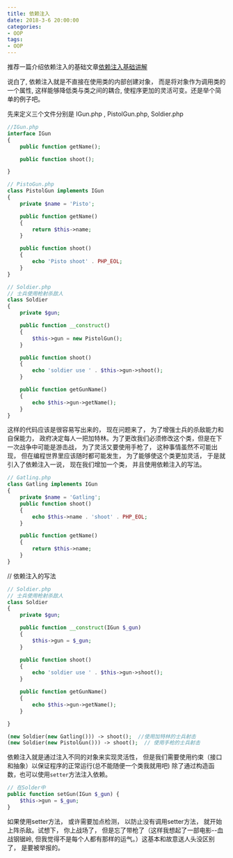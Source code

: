 ```yaml
---
title: 依赖注入
date: 2018-3-6 20:00:00
categories:
- OOP
tags:
- OOP
---
```


推荐一篇介绍依赖注入的基础文章[依赖注入基础讲解](http://fabien.potencier.org/what-is-dependency-injection.html)

说白了, 依赖注入就是不直接在使用类的内部创建对象， 而是将对象作为调用类的一个属性, 这样能够降低类与类之间的耦合, 使程序更加的灵活可变。还是举个简单的例子吧。

<!-- more -->

先来定义三个文件分别是 IGun.php , PistolGun.php, Soldier.php

```php
//IGun.php
interface IGun
{
    public function getName();

    public function shoot();

}

// PistoGun.php
class PistolGun implements IGun
{
    private $name = 'Pisto';

    public function getName()
    {
        return $this->name;
    }

    public function shoot()
    {
        echo 'Pisto shoot' . PHP_EOL;
    }
}

// Soldier.php
// 士兵使用枪射杀敌人
class Soldier
{
    private $gun;

    public function __construct()
    {
        $this->gun = new PistolGun();
    }

    public function shoot()
    {
        echo 'soldier use ' . $this->gun->shoot();
    }

    public function getGunName()
    {
        echo $this->gun->getName();
    }
}
```

这样的代码应该是很容易写出来的， 现在问题来了， 为了增强士兵的杀敌能力和自保能力， 政府决定每人一把加特林。为了更改我们必须修改这个类，但是在下一次战争中可能是游击战， 为了灵活又要使用手枪了， 这种事情虽然不可能出现， 但在编程世界里应该随时都可能发生， 为了能够使这个类更加灵活， 于是就引入了依赖注入一说， 现在我们增加一个类， 并且使用依赖注入的写法。

```php
// Gatling.php
class Gatling implements IGun
{
    private $name = 'Gatling';
    public function shoot()
    {
        echo $this->name . 'shoot' . PHP_EOL;
    }

    public function getName()
    {
        return $this->name;
    }
}
```

// 依赖注入的写法

```php
// Soldier.php
// 士兵使用枪射杀敌人
class Soldier
{
    private $gun;

    public function __construct(IGun $_gun)
    {
        $this->gun = $_gun;
    }

    public function shoot()
    {
        echo 'soldier use ' . $this->gun->shoot();
    }

    public function getGunName()
    {
        echo $this->gun->getName();
    }

}

(new Soldier(new Gatling())) -> shoot();  //使用加特林的士兵射击
(new Soldier(new PistolGun())) -> shoot();  // 使用手枪的士兵射击
```

依赖注入就是通过注入不同的对象来实现灵活性， 但是我们需要使用约束（接口和抽象）以保证程序的正常运行(总不能随便一个类我就用吧)
除了通过构造函数，也可以使用`setter`方法注入依赖。

```php
// 在Solder中
public function setGun(IGun $_gun) {
    $this->gun = $_gun;
}
```

如果使用setter方法， 或许需要加点检测， 以防止没有调用setter方法， 就开始上阵杀敌。试想下， 你上战场了， 但是忘了带枪了（这样我想起了一部电影--血战钢锯岭, 但我觉得不是每个人都有那样的运气。）这基本和故意送人头没区别了， 是要被举报的。